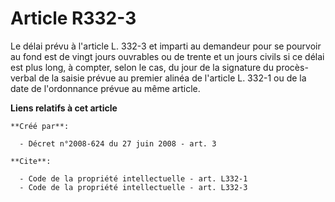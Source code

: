 # Article R332-3

Le délai prévu à l'article L. 332-3 et imparti au demandeur pour se pourvoir au fond est de vingt jours ouvrables ou de
trente et un jours civils si ce délai est plus long, à compter, selon le cas, du jour de la signature du procès-verbal de la
saisie prévue au premier alinéa de l'article L. 332-1 ou de la date de l'ordonnance prévue au même article.

**Liens relatifs à cet article**

	**Créé par**:

	  - Décret n°2008-624 du 27 juin 2008 - art. 3

	**Cite**:

	  - Code de la propriété intellectuelle - art. L332-1
	  - Code de la propriété intellectuelle - art. L332-3
